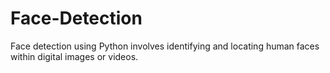 # Face-Detection
Face detection using Python involves identifying and locating human faces within digital images or videos. 

